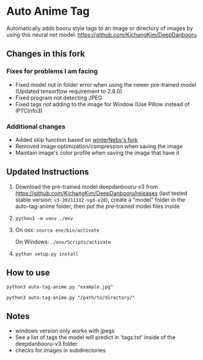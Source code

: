 # Auto Anime Tag

Automatically adds booru style tags to an image or directory of images by using this neural net model: https://github.com/KichangKim/DeepDanbooru

## Changes in this fork
### Fixes for problems I am facing
* Fixed model not in folder error when using the newer pre-trained model (Updated tensorflow requirement to 2.8.0)
* Fixed program not detecting JPEG
* Fixed tags not adding to the image for Window (Use Pillow instead of IPTCInfo3)

### Additional changes
* Added skip function based on [winterNebs's fork](https://github.com/winterNebs/auto-tag-anime)
* Removed image optimization/compression when saving the image
* Maintain image's color profile when saving the image that have it

## Updated Instructions

1. Download the pre-trained model deepdanbooru-v3 from https://github.com/KichangKim/DeepDanbooru/releases (last tested stable version: ```v3-20211112-sgd-e28```), create a "model" folder in the auto-tag-anime folder, then put the pre-trained model files inside

2. `python3 -m venv ./env`

3. On osx: `source env/bin/activate`

   On Windows: `./env/Scripts/activate`

2. `python setup.py install`

## How to use
`python3 auto-tag-anime.py "example.jpg"`

`python3 auto-tag-anime.py "/path/to/directory/"`


## Notes
* windows version only works with jpegs
* See a list of tags the model will predict in 'tags.txt' inside of the deepdanbooru-v3 folder
* checks for images in subdirectories 
